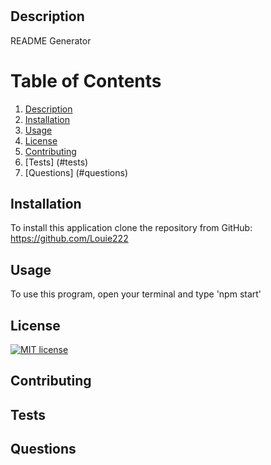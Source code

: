 # 
## Description
README Generator
# Table of Contents
1. [Description](#description)
2. [Installation](#installation)
3. [Usage](#usage)
4. [License](#license)
5. [Contributing](#contributing)
6. [Tests] (#tests)
7. [Questions] (#questions)

## Installation 

   To install this application clone the repository from GitHub: https://github.com/Louie222 
## Usage

  To use this program, open your terminal and type 'npm start'
## License
[![MIT license](https://img.shields.io/badge/License-MIT-blue.svg)](https://lbesson.mit-license.org/)
## Contributing
## Tests 
## Questions

